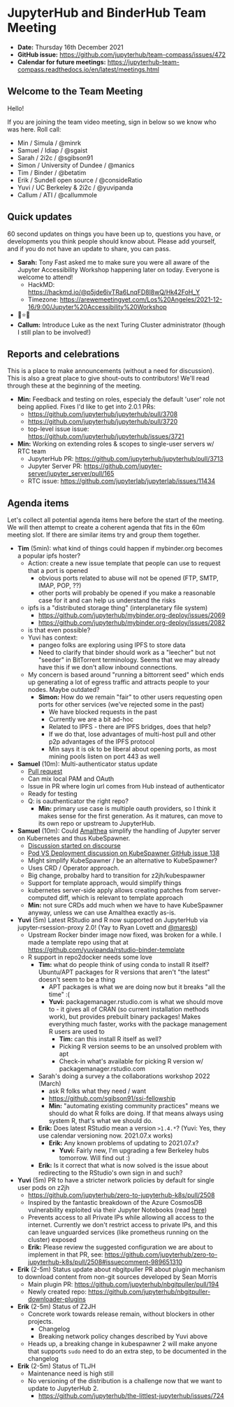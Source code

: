 # JupyterHub and BinderHub Team Meeting

- **Date:** Thursday 16th December 2021
- **GitHub issue:** <https://github.com/jupyterhub/team-compass/issues/472>
- **Calendar for future meetings:** <https://jupyterhub-team-compass.readthedocs.io/en/latest/meetings.html>



## Welcome to the Team Meeting

Hello!

If you are joining the team video meeting, sign in below so we know who was here. Roll call:

- Min / Simula / @minrk
- Samuel / Idiap / @sgaist
- Sarah / 2i2c / @sgibson91
- Simon / University of Dundee / @manics
- Tim / Binder / @betatim
- Erik / Sundell open source / @consideRatio
- Yuvi / UC Berkeley & 2i2c / @yuvipanda
- Callum / ATI / @callummole

## Quick updates

60 second updates on things you have been up to, questions you have, or developments you think people should know about. Please add yourself, and if you do not have an update to share, you can pass.

- **Sarah:** Tony Fast asked me to make sure you were all aware of the Jupyter Accessibility Workshop happening later on today. Everyone is welcome to attend!
  - HackMD: <https://hackmd.io/@p5jde6ivTRa6LnqFD8l8wQ/Hk42FoH_Y>
  - Timezone: <https://arewemeetingyet.com/Los%20Angeles/2021-12-16/9:00/Jupyter%20Accessibility%20Workshop>
- 🎄⭐🎁
- **Callum:** Introduce Luke as the next Turing Cluster administrator (though I still plan to be involved!)

## Reports and celebrations

This is a place to make announcements (without a need for discussion). This is also a great place to give shout-outs to contributors! We'll read through these at the beginning of the meeting.

- **Min:** Feedback and testing on roles, especialy the default 'user' role not being applied. Fixes I'd like to get into 2.0.1 PRs:
  - <https://github.com/jupyterhub/jupyterhub/pull/3708>
  - <https://github.com/jupyterhub/jupyterhub/pull/3720>
  - top-level issue issue: <https://github.com/jupyterhub/jupyterhub/issues/3721>
- **Min:** Working on extending roles & scopes to single-user servers w/ RTC team
  - JupyterHub PR: <https://github.com/jupyterhub/jupyterhub/pull/3713>
  - Jupyter Server PR: <https://github.com/jupyter-server/jupyter_server/pull/165>
  - RTC issue: <https://github.com/jupyterlab/jupyterlab/issues/11434>

## Agenda items

Let's collect all potential agenda items here before the start of the meeting. We will then attempt to create a coherent agenda that fits in the 60m meeting slot. If there are similar items try and group them together.

- **Tim** (5min): what kind of things could happen if mybinder.org becomes a popular ipfs hoster?
  - Action: create a new issue template that people can use to request that a port is opened
    - obvious ports related to abuse will not be opened (FTP, SMTP, IMAP, POP, ??)
    - other ports will probably be opened if you make a reasonable case for it and can help us understand the risks
  - ipfs is a "distributed storage thing" (interplanetary file system)
    - <https://github.com/jupyterhub/mybinder.org-deploy/issues/2069>
    - <https://github.com/jupyterhub/mybinder.org-deploy/issues/2082>
  - is that even possible?
  - Yuvi has context:
    - pangeo folks are exploring using IPFS to store data
    - Need to clarify that binder should work as a "leecher" but not "seeder" in BitTorrent terminology. Seems that we may already have this if we don't allow inbound connections.
  - My concern is based around "running a bittorrent seed" which ends up generating a lot of egress traffic and attracts people to your nodes. Maybe outdated?
    - **Simon:** How do we remain "fair" to other users requesting open ports for other services (we've rejected some in the past)
      - We have blocked requests in the past
      - Currently we are a bit ad-hoc
      - Related to IPFS - there are IPFS bridges, does that help?
      - If we do that, lose advantages of multi-host pull and other p2p advantages of the IPFS protocol
      - Min says it is ok to be liberal about opening ports, as most mining pools listen on port 443 as well
- **Samuel** (10m): Multi-authenticator status update
  - [Pull request](https://github.com/jupyterhub/oauthenticator/pull/459)
  - Can mix local PAM and OAuth
  - Issue in PR where login url comes from Hub instead of authenticator
  - Ready for testing
  - Q: is oauthenticator  the right repo?
    - **Min:** primary use case is multiple oauth providers, so I think it makes sense for the first generation. As it matures, can move to its own repo or upstream to JupyterHub.
- **Samuel** (10m): Could [Amalthea](https://github.com/SwissDataScienceCenter/amalthea) simplify the handling of Jupyter server on Kubernetes and thus KubeSpawner.
  - [Discussion started on discourse](https://discourse.jupyter.org/t/jupyterhub-amalthea/12208/)
  - [Pod VS Deployment discussion on KubeSpawner GitHub issue 138](https://github.com/jupyterhub/kubespawner/issues/138)
  - Might simplify KubeSpawner / be an alternative to KubeSpawner?
  - Uses CRD / Operator approach.
  - Big change, probalby hard to transition for z2jh/kubespawner
  - Support for template approach, would simplify things
  - kubernetes server-side apply allows creating patches from server-computed diff, which is relevant to template approach
  - **Min:** not sure CRDs add much when we have to have KubeSpawner anyway,
    unless we can use Amalthea exactly as-is.
- **Yuvi** (5m) Latest RStudio and R now supported on JupyterHub via jupyter-rsession-proxy 2.0! (Yay to Ryan Lovett and [@maresb](https://github.com/maresb))
  - Upstream Rocker binder image now fixed, was broken for a while. I made a template repo using that at https://github.com/yuvipanda/rstudio-binder-template
  - R support in repo2docker needs some love
    - **Tim:** what do people think of using conda to install R itself? Ubuntu/APT packages for R versions that aren't "the latest" doesn't seem to be a thing
      - APT packages is what we are doing now but it breaks "all the time" :(
      - **Yuvi:** packagemanager.rstudio.com is what we should move to - it gives all of CRAN (so current installation methods work), but provides prebuilt binary packages! Makes everything much faster, works with the package management R users are used to
        - **Tim:** can this install R itself as well?
        - Picking R version seems to be an unsolved problem with apt
        - Check-in what's available for picking R version w/ packagemanager.rstudio.com
    - Sarah's doing a survey a the collaborations workshop 2022 (March)
      - ask R folks what they need / want
      - <https://github.com/sgibson91/ssi-fellowship>
      - **Min:** "automating existing community practices" means we should do what R folks are doing. If that means always using system R, that's what we should do.
    - **Erik:** Does latest RStudio mean a version `>1.4.*`? (Yuvi: Yes, they use calendar versioning now. 2021.07.x works)
      - **Erik:** Any known problems of updating to 2021.07.x?
        - **Yuvi:** Fairly new, I'm upgrading a few Berkeley hubs tomorrow. Will find out :)
    - **Erik:** Is it correct that what is now solved is the issue about redirecting to the RStudio's own sign in and such?
- **Yuvi** (5m) PR to have a stricter network policies by default for single user pods on z2jh
  - <https://github.com/jupyterhub/zero-to-jupyterhub-k8s/pull/2508>
  - Inspired by the fantastic breakdown of the Azure CosmosDB vulnerability exploited via their Jupyter Notebooks (read [here](https://www.wiz.io/blog/chaosdb-explained-azures-cosmos-db-vulnerability-walkthrough))
  - Prevents access to all Private IPs while allowing all access to the internet. Currently we don't restrict access to private IPs, and this can leave unguarded services (like prometheus running on the cluster) exposed
  - **Erik:** Please review the suggested configuration we are about to implement in that PR, see: <https://github.com/jupyterhub/zero-to-jupyterhub-k8s/pull/2508#issuecomment-989651310>
- **Erik** (2-5m) Status update about nbgitpuller PR about plugin mechanism to download content from non-git sources developed by Sean Morris
  - Main plugin PR: <https://github.com/jupyterhub/nbgitpuller/pull/194>
  - Newly created repo: <https://github.com/jupyterhub/nbgitpuller-downloader-plugins>
- **Erik** (2-5m) Status of Z2JH
  - Concrete work towards release remain, without blockers in other projects.
    - Changelog
    - Breaking network policy changes described by Yuvi above
  - Heads up, a breaking change in kubespawner 2 will make anyone that supports `sudo` need to do an extra step, to be documented in the changelog
- **Erik** (2-5m) Status of TLJH
  - Maintenance need is high still
  - No versioning of the distribution is a challenge now that we want to update to JupyterHub 2.
    - <https://github.com/jupyterhub/the-littlest-jupyterhub/issues/724>
